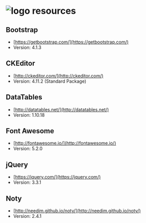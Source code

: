 ![logo](https://raw.githubusercontent.com/yafp/monoto/master/images/logo/monoto_logo_black.png) resources
==========

## Bootstrap
* [https://getbootstrap.com/](https://getbootstrap.com/)
* Version: 4.1.3

## CKEditor
* [http://ckeditor.com/](http://ckeditor.com/)
* Version: 4.11.2 (Standard Package)

## DataTables
* [http://datatables.net/](http://datatables.net/)
* Version: 1.10.18

## Font Awesome
* [http://fontawesome.io/](http://fontawesome.io/)
* Version: 5.2.0

## jQuery
* [https://jquery.com/](https://jquery.com/)
* Version: 3.3.1

## Noty
* [http://needim.github.io/noty/](http://needim.github.io/noty/)
* Version: 2.4.1
